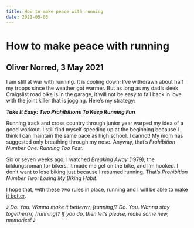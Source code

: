 ```yaml
---
title: How to make peace with running
date: 2021-05-03
---
```


# How to make peace with running
## Oliver Norred, 3 May 2021

I am still at war with running. It is cooling down; I’ve withdrawn about half my troops since the weather got warmer. But as long as my dad’s sleek Craigslist road bike is in the garage, it will not be easy to fall back in love with the joint killer that is jogging. Here’s my strategy:

***Take It Easy: Two Prohibitions To Keep Running Fun***

Running track and cross country through junior year warped my idea of a good workout. I still find myself speeding up at the beginning because I think I can maintain the same pace as high school. I cannot! My mom has suggested only breathing through my nose. Anyway, that’s *Prohibition Number One: Running Too Fast*.

Six or seven weeks ago, I watched *Breaking Away* (1979), the bildungsroman for bikers. It made me get on the bike, and I’m hooked. I don’t want to lose biking just because I resumed running. That’s *Prohibition Number Two: Losing My Biking Habit*.

I hope that, with these two rules in place, running and I will be able to [make it better](https://youtu.be/7Jj83FOlBF8).

&#119136; *Do. You. Wanna make it betterrrr, [running]? Do. You. Wanna stay togetherrrr, [running]? If you do, then let’s please, make some new, memories!* &#119136;